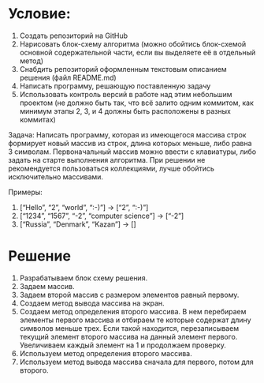 # Условие:

1. Создать репозиторий на GitHub
2. Нарисовать блок-схему алгоритма (можно обойтись блок-схемой основной содержательной части, если вы выделяете её в отдельный метод)
3. Снабдить репозиторий оформленным текстовым описанием решения (файл README.md)
4. Написать программу, решающую поставленную задачу
5. Использовать контроль версий в работе над этим небольшим проектом (не должно быть так, что всё залито одним коммитом, как минимум этапы 2, 3, и 4 должны быть расположены в разных коммитах)

Задача: Написать программу, которая из имеющегося массива строк формирует новый массив из строк, длина которых меньше, либо равна 3 символам. Первоначальный массив можно ввести с клавиатуры, либо задать на старте выполнения алгоритма. При решении не рекомендуется пользоваться коллекциями, лучше обойтись исключительно массивами.

Примеры:
1. [“Hello”, “2”, “world”, “:-)”] → [“2”, “:-)”]
2. [“1234”, “1567”, “-2”, “computer science”] → [“-2”]
3. [“Russia”, “Denmark”, “Kazan”] → []

# Решение

1. Разрабатываем блок схему решения.
2. Задаем массив.
3. Задаем второй массив с размером элементов равный первому.
4. Создаем метод вывода массива на экран.
5. Создаем метод определения второго массива. В нем  перебираем элементы первого массива и отбираем те которые содержат длину символов меньше трех. Если такой находится, перезаписываем текущий элемент второго массива на данный элемент первого. Увеличиваем каждый элемент на 1 и продолжаем проверку. 
6. Используем метод определения второго массива. 
7. Используем метод вывода массива сначала для первого, потом для второго. 


